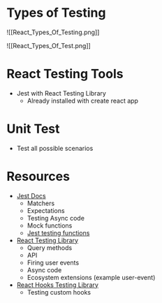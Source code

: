 # Types of Testing

![[React_Types_Of_Testing.png]]

![[React_Types_Of_Test.png]]

# React Testing Tools

- Jest with React Testing Library
	- Already installed with create react app


# Unit Test

- Test all possible scenarios

# Resources

- [Jest Docs](https://jestjs.io/docs/getting-started)
	- Matchers
	- Expectations
	- Testing Async code
	- Mock functions
	- [Jest testing functions](https://jestjs.io/docs/expect)
- [React Testing Library](https://testing-library.com/docs/react-testing-library/intro/)
	- Query methods
	- API
	- Firing user events
	- Async code
	- Ecosystem extensions (example user-event)
- [React Hooks Testing Library](https://react-hooks-testing-library.com/)
	- Testing custom hooks